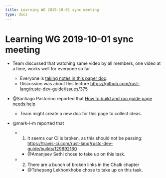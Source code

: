 ```yaml
---
title: Learning WG 2019-10-01 sync meeting
type: docs
---
```

# Learning WG 2019-10-01 sync meeting

- Team discussed that watching same video by all members, one video at a time, works well for everyone so far
  - Everyone is [taking notes in this paper doc](https://paper.dropbox.com/doc/Ty-lecture-summary--AlwygwSe9rh1NVn2BB6CaBB9Ag-4jFj9bVOLlW7uhIOWHITX).
  - Discussion was about this lecture https://github.com/rust-lang/rustc-dev-guide/issues/375

- @Santiago Pastorino reported that [How to build and run guide page needs help](https://rust-lang.github.io/rustc-dev-guide/how-to-build-and-run.html)
  - Team might create a new doc for this page to collect ideas.

- @mark-i-m reported that 
  - 1) It seems our CI is broken, as this should not be passing: https://travis-ci.com/rust-lang/rustc-dev-guide/builds/129892160
	- @Amanjeev Sethi chose to take up on this task.
  - 2) There are a bunch of broken links in the Chalk chapter
	- @Tshepang Lekhonkhobe chose to take up on this task.
